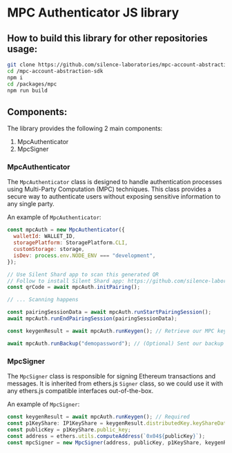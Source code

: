 # MPC Authenticator JS library

## How to build this library for other repositories usage:

```bash
git clone https://github.com/silence-laboratories/mpc-account-abstraction-sdk.git
cd /mpc-account-abstraction-sdk
npm i
cd /packages/mpc
npm run build
```

## Components:

The library provides the following 2 main components:

1. MpcAuthenticator
2. MpcSigner

### MpcAuthenticator

The `MpcAuthenticator` class is designed to handle authentication processes using Multi-Party Computation (MPC) techniques. This class provides a secure way to authenticate users without exposing sensitive information to any single party.

An example of `MpcAuthenticator`:

```javascript
const mpcAuth = new MpcAuthenticator({
  walletId: WALLET_ID,
  storagePlatform: StoragePlatform.CLI,
  customStorage: storage,
  isDev: process.env.NODE_ENV === "development",
});

// Use Silent Shard app to scan this generated QR
// Follow to install Silent Shard app: https://github.com/silence-laboratories/mpc-account-abstraction-sdk/tree/main/packages/biconomy/cli#step-4-using-the-silent-shard-app
const qrCode = await mpcAuth.initPairing();

// ... Scanning happens

const pairingSessionData = await mpcAuth.runStartPairingSession();
await mpcAuth.runEndPairingSession(pairingSessionData);

const keygenResult = await mpcAuth.runKeygen(); // Retrieve our MPC keyshares after MPC Key Generation is done

await mpcAuth.runBackup("demopassword"); // (Optional) Sent our backup for key restoration later

```

### MpcSigner

The `MpcSigner` class is responsible for signing Ethereum transactions and messages. It is inherited from ethers.js `Signer` class, so we could use it with any ethers.js compatible interfaces out-of-the-box.

An example of `MpcSigner`:
```javascript
const keygenResult = await mpcAuth.runKeygen(); // Required
const p1KeyShare: IP1KeyShare = keygenResult.distributedKey.keyShareData;
const publicKey = p1KeyShare.public_key;
const address = ethers.utils.computeAddress(`0x04${publicKey}`);
const mpcSigner = new MpcSigner(address, publicKey, p1KeyShare, keygenResult, mpcAuth); // Now, we could use mpcSigner to sign our transactions

```